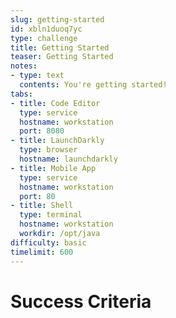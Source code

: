 ```yaml
---
slug: getting-started
id: xbln1duoq7yc
type: challenge
title: Getting Started
teaser: Getting Started
notes:
- type: text
  contents: You're getting started!
tabs:
- title: Code Editor
  type: service
  hostname: workstation
  port: 8080
- title: LaunchDarkly
  type: browser
  hostname: launchdarkly
- title: Mobile App
  type: service
  hostname: workstation
  port: 80
- title: Shell
  type: terminal
  hostname: workstation
  workdir: /opt/java
difficulty: basic
timelimit: 600
---
```

# Success Criteria
